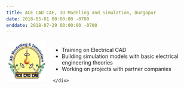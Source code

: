 ```yaml
---
title: ACE CAD CAE, 3D Modeling and Simulation, Durgapur
date: 2018-05-01 00:00:00 -0700
enddate: 2018-07-29 00:00:00 -0700
---
```

<style type="text/css"> 
.iconDetails {
 margin-left:0%;
float:left; 
height:110px;
width:100px;	
} 
.container2 {
	width:100%;
	height:auto;
	padding:1%;
}  
.emphasized { font-style: italic; }
</style>


<div class='container2'>
		<div>
			<img src="../images/ACE_CAD_CAE.jfif" class='iconDetails'>
		</div>	
	<div style='margin-left:120px;'>
  <ul>
<li> Training on Electrical CAD
<li> Building simulation models with basic electrical engineering theories
<li> Working on projects with partner companies 
</ul>

	</div>
</div>
